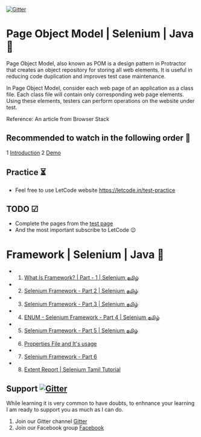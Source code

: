 [![Gitter](https://badges.gitter.im/letcode-selenium/community.svg)](https://gitter.im/letcode-selenium/community?utm_source=badge&utm_medium=badge&utm_campaign=pr-badge)
# Page Object Model | Selenium | Java 🙅

Page Object Model, also known as POM is a design pattern in Protractor that creates an object repository for storing all web elements. It is useful in reducing code duplication and improves test case maintenance.

In Page Object Model, consider each web page of an application as a class file. Each class file will contain only corresponding web page elements. Using these elements, testers can perform operations on the website under test.

Reference: An article from Browser Stack

## Recommended to watch in the following order 🌝

1 [Introduction](https://youtu.be/2Nn6qc7G-D8)
2 [Demo](https://youtu.be/Y5uAVV9-1S0)
## Practice ⏳

- Feel free to use LetCode website https://letcode.in/test-practice

## TODO ☑

- Complete the pages from the [test page](https://www.letcode.com/test)
- And the most important subscribe to LetCode 😉

# Framework | Selenium | Java 🙅

- 1. [What Is Framework? | Part - 1 | Selenium தமிழ்](https://youtu.be/VnP6OZphvIQ)

- 2. [Selenium Framework - Part 2 | Selenium தமிழ்](https://youtu.be/fmRunzV0Tzs)

- 3. [Selenium Framework - Part 3 | Selenium தமிழ்](https://youtu.be/1fiwPiFmRkQ)

- 4. [ENUM - Selenium Framework - Part 4 | Selenium தமிழ்](https://youtu.be/bU8pOmY_PeQ)

- 5. [Selenium Framework - Part 5 | Selenium தமிழ்](https://youtu.be/Cv73aEd6sAI)

- 6. [Properties File and It's usage](https://youtu.be/bfPG5kTMyL8)

- 7. [Selenium Framework - Part 6](https://youtu.be/BjFfeWklyBo)

- 8. [Extent Report | Selenium Tamil Tutorial](https://youtu.be/qPYjjInfaGc)


## Support [![Gitter](https://badges.gitter.im/letcode-selenium/community.svg)](https://gitter.im/letcode-selenium/community?utm_source=badge&utm_medium=badge&utm_campaign=pr-badge)

While learning it is very common to have doubts, to enhnance your learning I am ready to support you as much as I can do.

1. Join our Gitter channel [Gitter](https://gitter.im/letcode-selenium/)
2. Join our Facebook group [Facebook](https://www.facebook.com/groups/letcode)